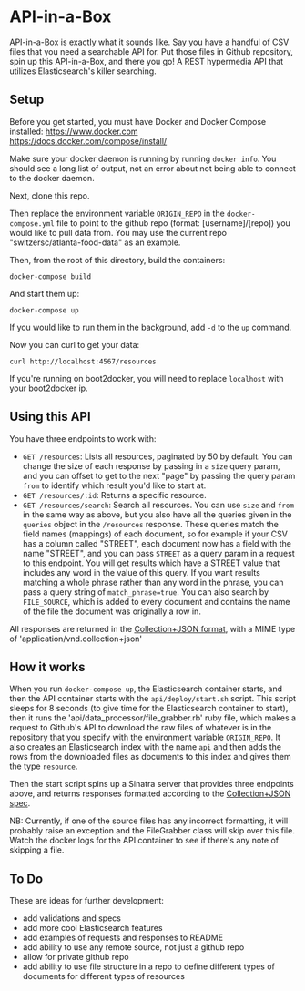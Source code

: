 # API-in-a-Box

API-in-a-Box is exactly what it sounds like. Say you have a handful of CSV files that you need a searchable API for. Put those files in Github repository, spin up this API-in-a-Box, and there you go! A REST hypermedia API that utilizes Elasticsearch's killer searching.

## Setup

Before you get started, you must have Docker and Docker Compose installed:
https://www.docker.com
https://docs.docker.com/compose/install/

Make sure your docker daemon is running by running `docker info`. You should see a long list of output, not an error about not being able to connect to the docker daemon.

Next, clone this repo. 

Then replace the environment variable `ORIGIN_REPO` in the `docker-compose.yml` file to point to the github repo (format: [username]/[repo]) you would like to pull data from. You may use the current repo "switzersc/atlanta-food-data" as an example.

Then, from the root of this directory, build the containers:

    docker-compose build

And start them up:

    docker-compose up

If you would like to run them in the background, add `-d` to the `up` command. 

Now you can curl to get your data:

    curl http://localhost:4567/resources
    
If you're running on boot2docker, you will need to replace `localhost` with your boot2docker ip.


## Using this API

You have three endpoints to work with:

* `GET /resources`: Lists all resources, paginated by 50 by default. You can change the size of each response by passing in a `size` query param, and you can offset to get to the next "page" by passing the query param `from` to identify which result you'd like to start at.
* `GET /resources/:id`: Returns a specific resource.
* `GET /resources/search`: Search all resources. You can use `size` and `from` in the same way as above, but you also have all the queries given in the `queries` object in the `/resources` response. These queries match the field names (mappings) of each document, so for example if your CSV has a column called "STREET", each document now has a field with the name "STREET", and you can pass `STREET` as a query param in a request to this endpoint. You will get results which have a STREET value that includes any word in the value of this query. If you want results matching a whole phrase rather than any word in the phrase, you can pass a query string of `match_phrase=true`. You can also search by `FILE_SOURCE`, which is added to every document and contains the name of the file the document was originally a row in.

All responses are returned in the [Collection+JSON format](https://github.com/collection-json/spec), with a MIME type of 'application/vnd.collection+json'


## How it works

When you run `docker-compose up`, the Elasticsearch container starts, and then the API container starts with the `api/deploy/start.sh` script. This script sleeps for 8 seconds (to give time for the Elasticsearch container to start), then it runs the 'api/data_processor/file_grabber.rb' ruby file, which makes a request to Github's API to download the raw files of whatever is in the repository that you specify with the environment variable `ORIGIN_REPO`. It also creates an Elasticsearch index with the name `api` and then adds the rows from the downloaded files as documents to this index and gives them the type `resource`. 

Then the start script spins up a Sinatra server that provides three endpoints above, and returns responses formatted according to the [Collection+JSON spec](https://github.com/collection-json/spec). 

NB: Currently, if one of the source files has any incorrect formatting, it will probably raise an exception and the FileGrabber class will skip over this file. Watch the docker logs for the API container to see if there's any note of skipping a file. 


## To Do

These are ideas for further development:

* add validations and specs
* add more cool Elasticsearch features
* add examples of requests and responses to README
* add ability to use any remote source, not just a github repo
* allow for private github repo
* add ability to use file structure in a repo to define different types of documents for different types of resources
